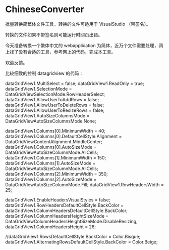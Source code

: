 # ChineseConverter
批量转换简繁体文件工具，转换的文件可适用于 VisualStudio （带签名）。

转换的文件如果不带签名则可能运行时网页出错。

今天准备转换一个繁体中文的 webapplication 为简体，近万个文件需要处理，网上找了没有合适的工具，参考网上的代码，完成本工具。

欢迎反馈。


比较细致的控制 datagridview 的代码：

dataGridView1.MultiSelect = false;
dataGridView1.ReadOnly = true;
dataGridView1.SelectionMode = DataGridViewSelectionMode.RowHeaderSelect;
dataGridView1.AllowUserToAddRows = false;
dataGridView1.AllowUserToDeleteRows = false;
dataGridView1.AllowUserToResizeRows = false;
dataGridView1.AutoSizeColumnsMode = DataGridViewAutoSizeColumnsMode.None;

dataGridView1.Columns[0].MinimumWidth = 40;
dataGridView1.Columns[0].DefaultCellStyle.Alignment = DataGridViewContentAlignment.MiddleCenter;
dataGridView1.Columns[0].AutoSizeMode = DataGridViewAutoSizeColumnMode.AllCells;
dataGridView1.Columns[1].MinimumWidth = 150;
dataGridView1.Columns[1].AutoSizeMode = DataGridViewAutoSizeColumnMode.AllCells;
dataGridView1.Columns[2].MinimumWidth = 350;
dataGridView1.Columns[2].AutoSizeMode = DataGridViewAutoSizeColumnMode.Fill;
dataGridView1.RowHeadersWidth = 25;

dataGridView1.EnableHeadersVisualStyles = false;
dataGridView1.RowHeadersDefaultCellStyle.BackColor = dataGridView1.ColumnHeadersDefaultCellStyle.BackColor;
dataGridView1.ColumnHeadersHeightSizeMode = DataGridViewColumnHeadersHeightSizeMode.DisableResizing;
dataGridView1.ColumnHeadersHeight = 26;

//dataGridView1.RowsDefaultCellStyle.BackColor = Color.Bisque;
dataGridView1.AlternatingRowsDefaultCellStyle.BackColor = Color.Beige;
